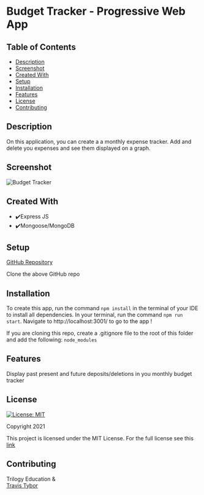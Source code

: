 # Budget Tracker - Progressive Web App

## Table of Contents

* [Description](#description)
* [Screenshot](#screenshot)
* [Created With](#created-with)
* [Setup](#setup)
* [Installation](#installation)
* [Features](#features)
* [License](#license)
* [Contributing](#contributing)

## Description

On this application, you can create a  a monthly expense tracker. Add and delete you expenses and see them displayed on a graph. <br/>

## Screenshot

![Budget Tracker](https://user-images.githubusercontent.com/77369211/146688210-caed4d1a-d33e-4215-8913-8640011de6bd.jpg)

## Created With

* ✔️Express JS
* ✔️Mongoose/MongoDB

## Setup

[GitHub Repository](https://github.com/tygrski/budget-tracker-PWA)

Clone the above GitHub repo

## Installation

To create this app, run the command `npm install` in the terminal of your IDE to install all dependencies. In your terminal, run the command `npm run start`. Navigate to http://localhost:3001/ to go to the app ! 

If you are cloning this repo, create a .gitignore file to the root of this folder and add the following: `node_modules` 

## Features

 Display past present and future deposits/deletions in you monthly budget tracker

## License

[![License: MIT](https://img.shields.io/badge/License-MIT-red.svg)](https://opensource.org/licenses/MIT)

Copyright 2021

This project is licensed under the MIT License. For the full license see this [link](https://opensource.org/licenses/MIT)

## Contributing

Trilogy Education &</br>
[Travis Tybor](https://github.com/tygrski)




